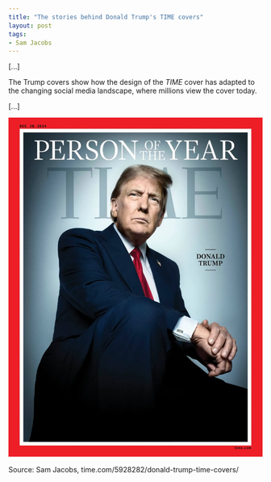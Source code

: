 ```yaml
---
title: "The stories behind Donald Trump's TIME covers"
layout: post
tags:
- Sam Jacobs
---
```


[...]

The Trump covers show how the design of the *TIME* cover has adapted to the changing social media landscape, where millions view the cover today.

[...]

![The stories behind Donald Trump's TIME covers](/assets/2024-12-30-trump-person-of-the-year.jpg "The stories behind Donald Trump's TIME covers")

Source: Sam Jacobs, time.com/5928282/donald-trump-time-covers/

